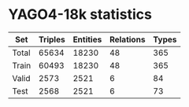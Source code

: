 # YAGO4-18k statistics

| Set   | Triples | Entities | Relations | Types |
|-------|---------|----------|-----------|-------|
| Total | 65634   | 18230    | 48        | 365   |
| Train | 60493   | 18230    | 48        | 365   |
| Valid | 2573    | 2521     | 6         | 84    |
| Test  | 2568    | 2521     | 6         | 73    |
